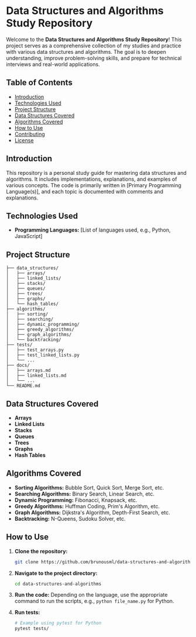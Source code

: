 # Data Structures and Algorithms Study Repository

Welcome to the **Data Structures and Algorithms Study Repository**! This project serves as a comprehensive collection of my studies and practice with various data structures and algorithms. The goal is to deepen understanding, improve problem-solving skills, and prepare for technical interviews and real-world applications.

## Table of Contents

- [Introduction](#introduction)
- [Technologies Used](#technologies-used)
- [Project Structure](#project-structure)
- [Data Structures Covered](#data-structures-covered)
- [Algorithms Covered](#algorithms-covered)
- [How to Use](#how-to-use)
- [Contributing](#contributing)
- [License](#license)

## Introduction

This repository is a personal study guide for mastering data structures and algorithms. It includes implementations, explanations, and examples of various concepts. The code is primarily written in [Primary Programming Language(s)], and each topic is documented with comments and explanations.

## Technologies Used

- **Programming Languages:** [List of languages used, e.g., Python, JavaScript]

## Project Structure

```
├── data_structures/
│   ├── arrays/
│   ├── linked_lists/
│   ├── stacks/
│   ├── queues/
│   ├── trees/
│   ├── graphs/
│   └── hash_tables/
├── algorithms/
│   ├── sorting/
│   ├── searching/
│   ├── dynamic_programming/
│   ├── greedy_algorithms/
│   ├── graph_algorithms/
│   └── backtracking/
├── tests/
│   ├── test_arrays.py
│   ├── test_linked_lists.py
│   └── ...
├── docs/
│   ├── arrays.md
│   ├── linked_lists.md
│   └── ...
└── README.md
```

## Data Structures Covered

- **Arrays**
- **Linked Lists**
- **Stacks**
- **Queues**
- **Trees**
- **Graphs**
- **Hash Tables**

## Algorithms Covered

- **Sorting Algorithms:** Bubble Sort, Quick Sort, Merge Sort, etc.
- **Searching Algorithms:** Binary Search, Linear Search, etc.
- **Dynamic Programming:** Fibonacci, Knapsack, etc.
- **Greedy Algorithms:** Huffman Coding, Prim's Algorithm, etc.
- **Graph Algorithms:** Dijkstra's Algorithm, Depth-First Search, etc.
- **Backtracking:** N-Queens, Sudoku Solver, etc.

## How to Use

1. **Clone the repository:**
   ```sh
   git clone https://github.com/brunousml/data-structures-and-algorithms.git
   ```
2. **Navigate to the project directory:**
   ```sh
   cd data-structures-and-algorithms
   ```
3. **Run the code:**
   Depending on the language, use the appropriate command to run the scripts, e.g., `python file_name.py` for Python.

4. **Run tests:**
   ```sh
   # Example using pytest for Python
   pytest tests/
   ```
